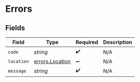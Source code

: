 # Errors


## Fields

| Field                                                     | Type                                                      | Required                                                  | Description                                               |
| --------------------------------------------------------- | --------------------------------------------------------- | --------------------------------------------------------- | --------------------------------------------------------- |
| `code`                                                    | *string*                                                  | :heavy_check_mark:                                        | N/A                                                       |
| `location`                                                | [errors.Location](../../../sdk/models/errors/location.md) | :heavy_minus_sign:                                        | N/A                                                       |
| `message`                                                 | *string*                                                  | :heavy_check_mark:                                        | N/A                                                       |